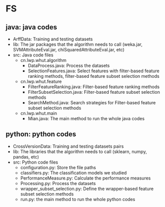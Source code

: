 # FS
##  java: java codes  
* ArffData: Training and testing datasets
* lib: The jar packages that the algorithm needs to call (weka.jar, SVMAttributeEval.jar, chiSquaredAttributeEval.jar, etc)
* src: Java code files
  * cn.lwp.whut.algorithm
    * DataProcess.java: Process the datasets
    * SelectionFeatures.java: Select features with filter-based feature ranking methods, filter-based feature subset selection methods
  * cn.lwp.whut.feature
    * FilterFeatureRanking.java: Filter-based feature ranking methods
    * FilterSubsetSelection.java: Filter-based feature subset selection methods
    * SearchMethod.java: Search strategies for Filter-based feature subset selection methods
  * cn.lwp.whut.main
    * Mian.java: The main method to run the whole java codes
## python: python codes 
* CrossVersionData: Training and testing datasets pairs
* lib: The libraries that the algorithm needs to call (sklearn, numpy, pandas, etc)
* src: Python code files
  * configuration.py: Store the file paths
  * classifiers.py: The classification models we studied
  * PerformanceMeasure.py: Calculate the performance measures
  * Processing.py: Process the datasets
  * wrapper_subset_selection.py: Define the wrapper-based feature subset selection methods
  * run.py: the main method to run the whole python codes
